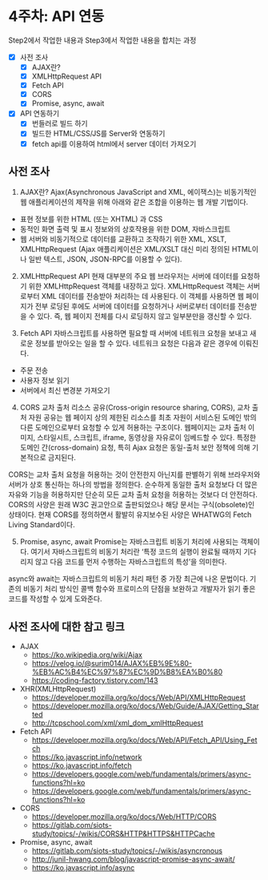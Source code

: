 # 4주차: API 연동

Step2에서 작업한 내용과 Step3에서 작업한 내용을 합치는 과정

- [x] 사전 조사
  - [x] AJAX란?
  - [x] XMLHttpRequest API
  - [x] Fetch API
  - [x] CORS
  - [x] Promise, async, await
- [x] API 연동하기
  - [x] 번들러로 빌드 하기
  - [x] 빌드한 HTML/CSS/JS를 Server와 연동하기
  - [x] fetch api를 이용하여 html에서 server 데이터 가져오기

## 사전 조사

1. AJAX란?
   Ajax(Asynchronous JavaScript and XML, 에이잭스)는 비동기적인 웹 애플리케이션의 제작을 위해 아래와 같은 조합을 이용하는 웹 개발 기법이다.

- 표현 정보를 위한 HTML (또는 XHTML) 과 CSS
- 동적인 화면 출력 및 표시 정보와의 상호작용을 위한 DOM, 자바스크립트
- 웹 서버와 비동기적으로 데이터를 교환하고 조작하기 위한 XML, XSLT, XMLHttpRequest (Ajax 애플리케이션은 XML/XSLT 대신 미리 정의된 HTML이나 일반 텍스트, JSON, JSON-RPC를 이용할 수 있다).

2. XMLHttpRequest API
   현재 대부분의 주요 웹 브라우저는 서버에 데이터를 요청하기 위한 XMLHttpRequest 객체를 내장하고 있다.
   XMLHttpRequest 객체는 서버로부터 XML 데이터를 전송받아 처리하는 데 사용된다.
   이 객체를 사용하면 웹 페이지가 전부 로딩된 후에도 서버에 데이터를 요청하거나 서버로부터 데이터를 전송받을 수 있다. 즉, 웹 페이지 전체를 다시 로딩하지 않고 일부분만을 갱신할 수 있다.

3. Fetch API
   자바스크립트를 사용하면 필요할 때 서버에 네트워크 요청을 보내고 새로운 정보를 받아오는 일을 할 수 있다.
   네트워크 요청은 다음과 같은 경우에 이뤄진다.

- 주문 전송
- 사용자 정보 읽기
- 서버에서 최신 변경분 가져오기

4. CORS
   교차 출처 리소스 공유(Cross-origin resource sharing, CORS), 교차 출처 자원 공유는 웹 페이지 상의 제한된 리소스를 최초 자원이 서비스된 도메인 밖의 다른 도메인으로부터 요청할 수 있게 허용하는 구조이다. 웹페이지는 교차 출처 이미지, 스타일시트, 스크립트, iframe, 동영상을 자유로이 임베드할 수 있다. 특정한 도메인 간(cross-domain) 요청, 특히 Ajax 요청은 동일-출처 보안 정책에 의해 기본적으로 금지된다.

CORS는 교차 출처 요청을 허용하는 것이 안전한지 아닌지를 판별하기 위해 브라우저와 서버가 상호 통신하는 하나의 방법을 정의한다. 순수하게 동일한 출처 요청보다 더 많은 자유와 기능을 허용하지만 단순히 모든 교차 출처 요청을 허용하는 것보다 더 안전하다. CORS의 사양은 원래 W3C 권고안으로 출판되었으나 해당 문서는 구식(obsolete)인 상태이다. 현재 CORS를 정의하면서 활발히 유지보수된 사양은 WHATWG의 Fetch Living Standard이다.

5. Promise, async, await
   Promise는 자바스크립트 비동기 처리에 사용되는 객체이다. 여기서 자바스크립트의 비동기 처리란 ‘특정 코드의 실행이 완료될 때까지 기다리지 않고 다음 코드를 먼저 수행하는 자바스크립트의 특성’을 의미한다.

async와 await는 자바스크립트의 비동기 처리 패턴 중 가장 최근에 나온 문법이다. 기존의 비동기 처리 방식인 콜백 함수와 프로미스의 단점을 보완하고 개발자가 읽기 좋은 코드를 작성할 수 있게 도와준다.

## 사전 조사에 대한 참고 링크

- AJAX
  - https://ko.wikipedia.org/wiki/Ajax
  - https://velog.io/@surim014/AJAX%EB%9E%80-%EB%AC%B4%EC%97%87%EC%9D%B8%EA%B0%80
  - https://coding-factory.tistory.com/143
- XHR(XMLHttpRequest)
  - https://developer.mozilla.org/ko/docs/Web/API/XMLHttpRequest
  - https://developer.mozilla.org/ko/docs/Web/Guide/AJAX/Getting_Started
  - http://tcpschool.com/xml/xml_dom_xmlHttpRequest
- Fetch API
  - https://developer.mozilla.org/ko/docs/Web/API/Fetch_API/Using_Fetch
  - https://ko.javascript.info/network
  - https://ko.javascript.info/fetch
  - https://developers.google.com/web/fundamentals/primers/async-functions?hl=ko
  - https://developers.google.com/web/fundamentals/primers/async-functions?hl=ko
- CORS
  - https://developer.mozilla.org/ko/docs/Web/HTTP/CORS
  - https://gitlab.com/siots-study/topics/-/wikis/CORS&HTTP&HTTPS&HTTPCache
- Promise, async, await
  - https://gitlab.com/siots-study/topics/-/wikis/asyncronous
  - http://junil-hwang.com/blog/javascript-promise-async-await/
  - https://ko.javascript.info/async
